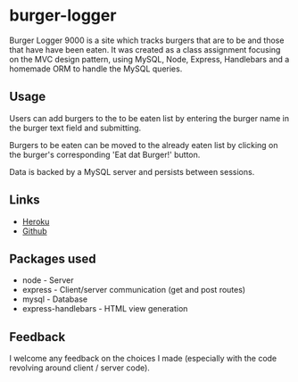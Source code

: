 # burger-logger

Burger Logger 9000 is a site which tracks burgers that are to be and those that have have been eaten. It was created as a class assignment focusing on the MVC design pattern, using MySQL, Node, Express, Handlebars and a homemade ORM to handle the MySQL queries.

## Usage

Users can add burgers to the to be eaten list by entering the burger name in the burger text field and submitting.

Burgers to be eaten can be moved to the already eaten list by clicking on the burger's corresponding 'Eat dat Burger!' button.

Data is backed by a MySQL server and persists between sessions.

## Links

* [Heroku](https://burger-logger-9000.herokuapp.com/)
* [Github](https://github.com/CPJanz/burger-logger)

## Packages used

* node - Server
* express - Client/server communication (get and post routes)
* mysql - Database
* express-handlebars - HTML view generation

## Feedback

I welcome any feedback on the choices I made (especially with the code revolving around client / server code).

